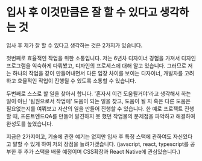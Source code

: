 # 입사 후 이것만큼은 잘 할 수 있다고 생각하는 것

입사 후 제가 잘 할 수 있다고 생각하는 것은 2가지가 있습니다.   

첫번째로 효율적인 작업을 위한 소통입니다. 저는 6년차 디자이너 경험을 가져서 디자인 프로그램을 익숙하게 다뤄봤고, 디자인의 프로세스에 대해 알고 있습니다. 그러므로 저는 하나의 작업을 같이 만들어내면서 다른 입장 차이를 보이는 디자이너, 개발자를 고려하고 효율적인 작업이 진행될 수 있도록 소통할 수 있습니다.   

두번째로 스스로 할 일을 찾아서 합니다. '혼자서 이건 도움될거야'라고 생각해서 하는 일이 아닌 '팀원으로서 작업에' 도움이 되는 일을 찾고, 도움이 될 지 혹은 다른 도움은 필요없는지를 여쭤보고 자산의 일을 만들어 진행할 수 있습니다. 한 예로 프로젝트 진행할 때, 프론트엔드QA를 만들어 발견하지 못 했던 작업물의 문제점을 파악하고 해결하여 완성도를 높였습니다.   

지금은 2가지이고, 기술에 관한 얘기는 없지만 입사 후 특정 스택에 관하여도 자신있다고 말할 수 있게 하여 저의 장점을 늘려가겠습니다. (javscript, react, typescript를 공부한 후 추가 스택을 배울 예정이며 CSS확장과 React Native에 관심있습니다.)
